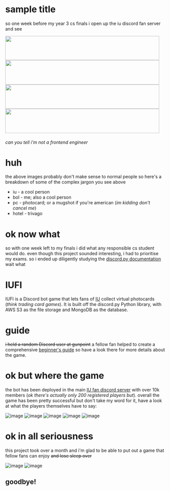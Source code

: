 # sample title
so one week before my year 3 cs finals i open up the iu discord fan server and see

<img src="https://user-images.githubusercontent.com/57550403/177021536-482e297d-ff9a-43ec-b1fe-53900e161d02.png" width="485.25" height="76.5" /> <img src="https://user-images.githubusercontent.com/57550403/177021551-77c98855-3458-4f9e-9d44-f3fb1d48acc7.png" width="485.25" height="76.5" />
<img src="https://user-images.githubusercontent.com/57550403/177021576-7e7990a6-88f9-4c14-b992-51fd4673cc23.png" width="485.25" height="76.5" /> <img src="https://user-images.githubusercontent.com/57550403/177022267-afd9279b-dee3-4053-86f3-21ccbcf7fe97.png" width="485.25" height="76.5" />
###### *can you tell i'm not a frontend engineer*

# huh
the above images probably don't make sense to normal people so here's a breakdown of some of the complex jargon you see above
- iu - a cool person
- bol - me; also a cool person
- pc - photocard; or a mugshot if you're american (*im kidding don't cancel me*)
- hotel - trivago

# ok now what
so with one week left to my finals i did what any responsible cs student would do. even though this project sounded interesting, i had to prioritise my exams. so i ended up diligently studying the [discord.py documentation](https://discordpy.readthedocs.io/en/stable/) wait what

# IUFI
IUFI is a Discord bot game that lets fans of [IU](https://www.youtube.com/watch?v=dQw4w9WgXcQ) collect virtual photocards (*think trading card games*). It is built off the discord.py Python library, with AWS S3 as the file storage and MongoDB as the database.

# guide
~~i held a random Discord user at gunpoint~~ a fellow fan helped to create a comprehensive [beginner's guide](https://docs.google.com/document/d/1VAD20wZQ56S_wDeMJlwIKn_jImIPuxh2lgy1fn17z0c/edit) so have a look there for more details about the game.

# ok but where the game
the bot has been deployed in the main [IU fan discord server](https://discord.gg/b4Dzpnpg5D) with over 10k members (*ok there's actually only 200 registered players but*). overall the game has been pretty successful but don't take my word for it, have a look at what the players themselves have to say:

![image](https://user-images.githubusercontent.com/57550403/177022783-8255aef5-f834-4eba-be3b-1eed07e8dcc7.png)
![image](https://user-images.githubusercontent.com/57550403/177022789-663ac520-03e2-4028-9f8e-5e525b3ad714.png)
![image](https://user-images.githubusercontent.com/57550403/177022804-98e7b25b-f9a1-45e3-bac8-7149b7708f53.png)
![image](https://user-images.githubusercontent.com/57550403/177022814-546d90e5-d9d0-4b1e-8ae9-c65b526d5da5.png)
![image](https://user-images.githubusercontent.com/57550403/177022832-b9ec7b03-3afb-4676-974a-a77d7941d180.png)

# ok in all seriousness
this project took over a month and i'm glad to be able to put out a game that fellow fans can enjoy ~~and lose sleep over~~ 

![image](https://user-images.githubusercontent.com/57550403/177022927-ce9825ae-3327-4c23-ac37-c7571a2f9e43.png)
![image](https://user-images.githubusercontent.com/57550403/177022950-2776ad51-1abf-42e4-87d6-9e95ef96b0c3.png)

## goodbye!

